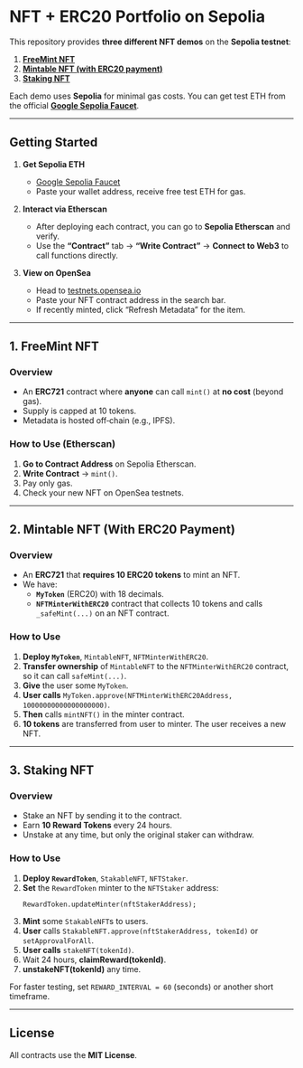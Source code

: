 # NFT + ERC20 Portfolio on Sepolia

This repository provides **three different NFT demos** on the **Sepolia testnet**:

1. [**FreeMint NFT**](#1-freemint-nft)  
2. [**Mintable NFT (with ERC20 payment)**](#2-mintable-nft-with-erc20-payment)  
3. [**Staking NFT**](#3-staking-nft)

Each demo uses **Sepolia** for minimal gas costs. You can get test ETH from the official [**Google Sepolia Faucet**](https://cloud.google.com/application/web3/faucet/ethereum/sepolia).

---

## Getting Started

1. **Get Sepolia ETH**  
   - [Google Sepolia Faucet](https://cloud.google.com/application/web3/faucet/ethereum/sepolia)  
   - Paste your wallet address, receive free test ETH for gas.  

2. **Interact via Etherscan**  
   - After deploying each contract, you can go to **Sepolia Etherscan** and verify.  
   - Use the **“Contract”** tab → **“Write Contract”** → **Connect to Web3** to call functions directly.  

3. **View on OpenSea**  
   - Head to [testnets.opensea.io](https://testnets.opensea.io/)  
   - Paste your NFT contract address in the search bar.  
   - If recently minted, click “Refresh Metadata” for the item.

---

## 1. FreeMint NFT

### Overview
- An **ERC721** contract where **anyone** can call `mint()` at **no cost** (beyond gas).  
- Supply is capped at 10 tokens.  
- Metadata is hosted off‐chain (e.g., IPFS).


### How to Use (Etherscan)
1. **Go to Contract Address** on Sepolia Etherscan.  
2. **Write Contract** → `mint()`.  
3. Pay only gas.  
4. Check your new NFT on OpenSea testnets.  

---

## 2. Mintable NFT (With ERC20 Payment)

### Overview
- An **ERC721** that **requires 10 ERC20 tokens** to mint an NFT.  
- We have:
  - **`MyToken`** (ERC20) with 18 decimals.  
  - **`NFTMinterWithERC20`** contract that collects 10 tokens and calls `_safeMint(...)` on an NFT contract.

### How to Use
1. **Deploy `MyToken`**, `MintableNFT`, `NFTMinterWithERC20`.  
2. **Transfer ownership** of `MintableNFT` to the `NFTMinterWithERC20` contract, so it can call `safeMint(...)`.  
3. **Give** the user some `MyToken`.  
4. **User calls** `MyToken.approve(NFTMinterWithERC20Address, 10000000000000000000)`.  
5. **Then** calls `mintNFT()` in the minter contract.  
6. **10 tokens** are transferred from user to minter. The user receives a new NFT.  

---

## 3. Staking NFT

### Overview
- Stake an NFT by sending it to the contract.  
- Earn **10 Reward Tokens** every 24 hours.  
- Unstake at any time, but only the original staker can withdraw.

### How to Use
1. **Deploy `RewardToken`**, `StakableNFT`, `NFTStaker`.  
2. **Set** the `RewardToken` minter to the `NFTStaker` address:  
   ```solidity
   RewardToken.updateMinter(nftStakerAddress);
   ```
3. **Mint** some `StakableNFT`s to users.  
4. **User** calls `StakableNFT.approve(nftStakerAddress, tokenId)` or `setApprovalForAll`.  
5. **User calls** `stakeNFT(tokenId)`.  
6. Wait 24 hours, **claimReward(tokenId)**.  
7. **unstakeNFT(tokenId)** any time.

For faster testing, set `REWARD_INTERVAL = 60` (seconds) or another short timeframe.

---

## License

All contracts use the **MIT License**.  
